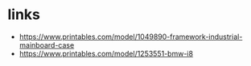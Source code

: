# links

+ https://www.printables.com/model/1049890-framework-industrial-mainboard-case
+ https://www.printables.com/model/1253551-bmw-i8
